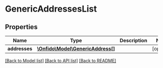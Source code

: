 # GenericAddressesList

## Properties
Name | Type | Description | Notes
------------ | ------------- | ------------- | -------------
**addresses** | [**\Onfido\Model\GenericAddress[]**](GenericAddress.md) |  | [optional] 

[[Back to Model list]](../README.md#documentation-for-models) [[Back to API list]](../README.md#documentation-for-api-endpoints) [[Back to README]](../README.md)


